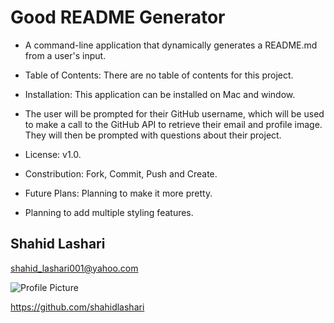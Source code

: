 
# **Good README Generator**

* A command-line application that dynamically generates a README.md from a user's input.

* Table of Contents: There are no table of contents for this project.

* Installation: This application can be installed on Mac and window.

* The user will be prompted for their GitHub username, which will be used to make a call to the GitHub API to retrieve their email and profile image. They will then be prompted with questions about their project.

* License: v1.0.

* Constribution: Fork, Commit, Push and Create.

* Future Plans: Planning to make it more pretty.

* Planning to add multiple styling features.

## Shahid Lashari

 shahid_lashari001@yahoo.com

 ![Profile Picture](https://avatars0.githubusercontent.com/u/61823648?v=4)
 
 https://github.com/shahidlashari

